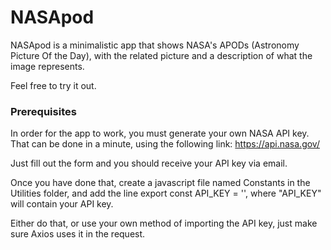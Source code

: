 # NASApod

NASApod is a minimalistic app that shows NASA's APODs (Astronomy Picture Of the Day), with the related picture and a description of what the image represents.

Feel free to try it out.

### Prerequisites

In order for the app to work, you must generate your own NASA API key. That can be done in a minute, using the following link: https://api.nasa.gov/

Just fill out the form and you should receive your API key via email.

Once you have done that, create a javascript file named Constants in the Utilities folder, and add the line export const API_KEY = '', where "API_KEY" will contain your API key.

Either do that, or use your own method of importing the API key, just make sure Axios uses it in the request.